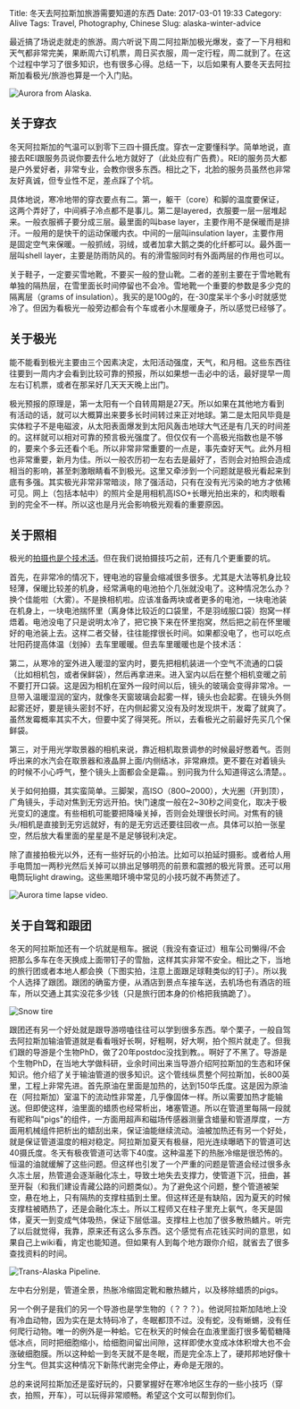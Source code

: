 Title: 冬天去阿拉斯加旅游需要知道的东西
Date: 2017-03-01 19:33
Category: Alive
Tags: Travel, Photography, Chinese
Slug: alaska-winter-advice

最近搞了场说走就走的旅游。周六听说下周二阿拉斯加极光爆发，查了一下月相和天气都非常完美，果断周六订机票，周日买衣服，周一定行程，周二就到了。在这个过程中学习了很多知识，也有很多心得。总结一下，以后如果有人要冬天去阿拉斯加看极光/旅游也算是一个入门贴。

![Aurora from Alaska.](/images/alaska-aurora.jpg)

## 关于穿衣

冬天阿拉斯加的气温可以到零下三四十摄氏度。穿衣一定要懂科学。简单地说，直接去REI跟服务员说你要去什么地方就好了（此处应有广告费）。REI的服务员大都是户外爱好者，非常专业，会教你很多东西。相比之下，北脸的服务员虽然也非常友好真诚，但专业性不足，差点踩了个坑。

具体地说，寒冷地带的穿衣要点有二。第一，躯干（core）和脚的温度要保证，这两个弄好了，中间裤子冷点都不是事儿。第二是layered，衣服要一层一层堆起来。一般衣服裤子要分成三层。最里面的叫base layer，主要作用不是保暖而是排汗。一般用的是快干的运动保暖内衣。中间的一层叫insulation layer，主要作用是固定空气来保暖。一般抓绒，羽绒，或者加拿大鹅之类的化纤都可以。最外面一层叫shell layer，主要是防雨防风的。有的滑雪服同时有外面两层的作用也可以。

关于鞋子，一定要买雪地靴，不要买一般的登山靴。二者的差别主要在于雪地靴有单独的隔热层，在雪里面长时间停留也不会冷。雪地靴一个重要的参数是多少克的隔离层（grams of insulation）。我买的是100g的，在-30度呆半个多小时就感觉冷了。但因为看极光一般旁边都会有个车或者小木屋暖身子，所以感觉已经够了。

## 关于极光

能不能看到极光主要由三个因素决定，太阳活动强度，天气，和月相。这些东西往往要到一周内才会看到比较可靠的预报，所以如果想一击必中的话，最好提早一周左右订机票，或者在那呆好几天天天晚上出门。

极光预报的原理是，第一太阳有一个自转周期是27天。所以如果在其他地方看到有活动的话，就可以大概算出来要多长时间转过来正对地球。第二是太阳风毕竟是实体粒子不是电磁波，从太阳表面爆发到太阳风轰击地球大气还是有几天的时间差的。这样就可以相对可靠的预言极光强度了。但仅仅有一个高极光指数也是不够的，要来个多云还看个毛。所以非常非常重要的一点是，事先查好天气。此外月相也非常重要，新月为佳。所以一般农历初一左右去是最好了，否则会对拍照会造成相当的影响，甚至刺激眼睛看不到极光。这里又牵涉到一个问题就是极光看起来到底有多强。其实极光非常非常暗淡，除了强活动，只有在没有光污染的地方才依稀可见。网上（包括本帖中）的照片全是用相机高ISO+长曝光拍出来的，和肉眼看到的完全不一样。所以这也是月光会影响极光观看的重要原因。

## 关于照相

极光的[拍摄也是个技术活](/star-photography.html)。但在我们说拍摄技巧之前，还有几个更重要的坑。

首先，在非常冷的情况下，锂电池的容量会缩减很多很多。尤其是大法等机身比较轻薄，保暖比较差的机身，经常满电的电池拍个几张就没电了。这种情况怎么办？换个佳能啦（大雾）。不是换相机啦。应该准备两块或者更多的电池，一块电池装在机身上，一块电池揣怀里（离身体比较近的口袋里，不是羽绒服口袋）抱窝一样焐着。电池没电了只是说明太冷了，把它换下来在怀里抱窝，然后把之前在怀里暖好的电池装上去。这样二者交替，往往能撑很长时间。如果都没电了，也可以吃点壮阳药提高体温（划掉）去车里暖暖。但去车里暖暖也是个技术活：

第二，从寒冷的室外进入暖湿的室内时，要先把相机装进一个空气不流通的口袋（比如相机包，或者保鲜袋），然后再拿进来。进入室内以后在整个相机变暖之前不要打开口袋。这是因为相机在室外一段时间以后，镜头的玻璃会变得非常冷。一旦带入温暖湿润的室内，就像冬天窗玻璃会起雾一样，镜头也会起雾。在镜头外侧起雾还好，要是镜头密封不好，在内侧起雾又没有及时发现烘干，发霉了就爽了。虽然发霉概率其实不大，但要中奖了得哭死。所以，去看极光之前最好先买几个保鲜袋。

第三，对于用光学取景器的相机来说，靠近相机取景调参的时候最好憋着气。否则呼出来的水汽会在取景器和液晶屏上面/内侧结冰，非常麻烦。更不要在对着镜头的时候不小心呼气，整个镜头上面都会全是霜。。别问我为什么知道得这么清楚。。

关于如何拍摄，其实蛮简单。三脚架，高ISO（800~2000），大光圈（开到顶），广角镜头，手动对焦到无穷远开拍。快门速度一般在2~30秒之间变化，取决于极光变幻的速度。有些相机可能要把降噪关掉，否则会处理很长时间。对焦有的镜头/相机是直接到无穷远就好，有的是无穷远还要往回收一点。具体可以拍一张星空，然后放大看里面的星星是不是足够锐利决定。

除了直接拍极光以外，还有一些好玩的小拍法。比如可以拍延时摄影。或者给人用手电筒加一两秒光然后关掉可以排出足够明亮的前景和震撼的极光背景。还可以用电筒玩light drawing。这些黑暗环境中常见的小技巧就不再赘述了。

![Aurora time lapse video.](/images/alaska-auroraTimeLapse.gif)

## 关于自驾和跟团

冬天的阿拉斯加还有一个坑就是租车。据说（我没有查证过）租车公司懒得/不会把那么多车在冬天换成上面带钉子的雪胎，这样其实非常不安全。相比之下，当地的旅行团或者本地人都会换（下图实拍，注意上面跟足球鞋类似的钉子）。所以我个人选择了跟团。跟团的确蛮方便，从酒店到景点车接车送，去机场也有酒店的班车，所以交通上其实没花多少钱（只是旅行团本身的价格把我搞跪了）。

![Snow tire](/images/alaska-snowtire.jpg)

跟团还有另一个好处就是跟导游唠嗑往往可以学到很多东西。举个栗子，一般自驾去阿拉斯加输油管道就是看看哦好长啊，好粗啊，好大啊，拍个照片就走了。但我们跟的导游是个生物PhD，做了20年postdoc没找到教。。啊好了不黑了。导游是个生物PhD，在当地大学做科研，业余时间出来当导游介绍阿拉斯加的生态和环保知识。他介绍了关于输油管道的很多知识。这个管线纵贯整个阿拉斯加，长800英里，工程上非常先进。首先原油在里面是加热的，达到150华氏度。这是因为原油在（阿拉斯加）室温下的流动性非常差，几乎像固体一样。所以需要加热才能输送。但即使这样，油里面的蜡质也经常析出，堵塞管道。所以在管道里每隔一段就有昵称叫"pigs"的组件，一方面用超声和磁场传感器测量含蜡量和管道厚度，一方面用机械组件把析出的蜡刮出来，保证油能继续流动。油被加热还有另一个好处，就是保证管道温度的相对稳定。阿拉斯加夏天有极昼，阳光连续曝晒下的管道可达40摄氏度。冬天有极夜管道可达零下40度。这种温差下的热胀冷缩是很恐怖的。恒温的油就缓解了这些问题。但这样也引发了一个严重的问题是管道会经过很多永久冻土层，热管道会逐渐融化冻土，导致土地失去支撑力，使管道下沉，扭曲，甚至开裂（和我们建设青藏公路的问题类似）。为了避免这个问题，整个管道被架空，悬在地上，只有隔热的支撑柱插到土里。但这样还是有缺陷，因为夏天的时候支撑柱被晒热了，还是会融化冻土。所以工程师又在柱子里充上氨气，冬天是固体，夏天一到变成气体吸热，保证下层低温。支撑柱上也加了很多散热鳍片。听完了以后就觉得，我靠，原来还有这么多东西。这个感觉有点花钱买时间的意思，如果自己上wiki看，肯定也能知道。但如果有人到每个地方跟你介绍，就省去了很多查找资料的时间。

![Trans-Alaska Pipeline.](/images/alaska-pipeline.jpg)

左中右分别是，管道全景，热胀冷缩固定靴和散热鳍片，以及移除蜡质的pigs。

另一个例子是我们的另一个导游也是学生物的（？？？）。他说阿拉斯加陆地上没有冷血动物，因为实在是太特码冷了，冬眠都顶不过。没有蛇，没有蜥蜴，没有任何爬行动物。唯一的例外是一种蛤。它在秋天的时候会在血液里面打很多葡萄糖降低冰点，同时把细胞缩小，给细胞间留出间隙，这样即使水变成冰体积增大也不会涨破细胞膜。所以这种蛤一到冬天就不是冬眠，而是完全冻上了，硬邦邦地好像十分生气。但其实这种情况下新陈代谢完全停止，寿命是无限的。

总的来说阿拉斯加还是蛮好玩的，只要掌握好在寒冷地区生存的一些小技巧（穿衣，拍照，开车），可以玩得非常顺畅。希望这个文可以帮到你们。
